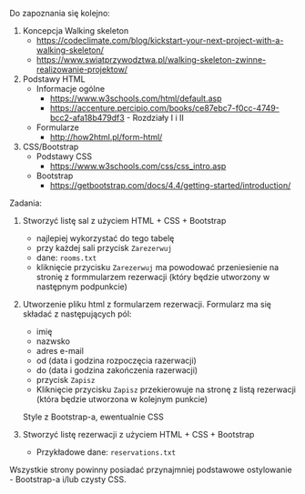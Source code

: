 Do zapoznania się kolejno:
1. Koncepcja Walking skeleton
    * https://codeclimate.com/blog/kickstart-your-next-project-with-a-walking-skeleton/
    * https://www.swiatprzywodztwa.pl/walking-skeleton-zwinne-realizowanie-projektow/
2. Podstawy HTML
    * Informacje ogólne
        - https://www.w3schools.com/html/default.asp
        - https://accenture.percipio.com/books/ce87ebc7-f0cc-4749-bcc2-afa18b479df3 - Rozdziały I i II
    * Formularze
        - http://how2html.pl/form-html/
3. CSS/Bootstrap
    * Podstawy CSS
        - https://www.w3schools.com/css/css_intro.asp
    * Bootstrap
        - https://getbootstrap.com/docs/4.4/getting-started/introduction/


Zadania:
1. Stworzyć listę sal z użyciem HTML + CSS + Bootstrap  
    - najlepiej wykorzystać do tego tabelę
    - przy każdej sali przycisk `Zarezerwuj`
    - dane: `rooms.txt`
    - kliknięcie przycisku `Zarezerwuj` ma powodować przeniesienie na stronię z formmularzem rezerwacji (który będzie utworzony w następnym podpunkcie)
2. Utworzenie pliku html z formularzem rezerwacji. Formularz ma się składać z następujących pól:
    - imię
    - nazwsko
    - adres e-mail
    - od (data i godzina rozpoczęcia razerwacji)
    - do (data i godzina zakończenia razerwacji)
    - przycisk `Zapisz`
    - Kliknięcie przycisku `Zapisz` przekierowuje na stronę z listą rezerwacji (która będzie utworzona w kolejnym punkcie)
    
    Style z Bootstrap-a, ewentualnie CSS 
3. Stworzyć listę rezerwacji z użyciem HTML + CSS + Bootstrap  
    * Przykładowe dane: `reservations.txt`

Wszystkie strony powinny posiadać przynajmniej podstawowe ostylowanie - Bootstrap-a i/lub czysty CSS.
